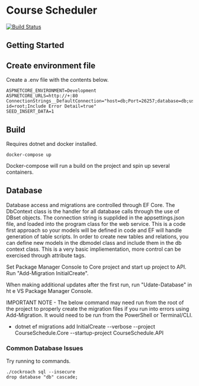 # Course Scheduler

[![Build Status](https://github.com/Sundy0828/CourseSchedule/actions/workflows/main.yml/badge.svg)](https://github.com/Sundy0828/CourseSchedule/actions/workflows/main.yml)

## Getting Started

## Create environment file

Create a .env file with the contents below.

```
ASPNETCORE_ENVIRONMENT=Development
ASPNETCORE_URLS=http://+:80
ConnectionStrings__DefaultConnection="host=db;Port=26257;database=db;user id=root;Include Error Detail=true"
SEED_INSERT_DATA=1
```

## Build

Requires dotnet and docker installed.

```shell
docker-compose up
```

Docker-compose will run a build on the project and spin up several containers.

## Database

Database access and migrations are controlled through EF Core. The DbContext class is the handler for all database calls through the use of DBset objects. The connection string is supplided in the appsettings.json file, and loaded into the program class for the web service. This is a code first approach so your models will be defined in code and EF will handle generation of table scripts. In order to create new tables and relations, you can define new models in the dbmodel class and include them in the db context class. This is a very basic impliementation, more control can be exercised through attribute tags.


Set Package Manager Console to Core project and start up project to API. Run "Add-Migration InitialCreate".

When making additional updates after the first run, run "Udate-Database" in ht e VS Package Manager Console.

IMPORTANT NOTE - The below command may need run from the root of the project to properly create the migration files if you run into errors using Add-Migration. It would need to be run from the PowerShell or Terminal/CLI.
* dotnet ef migrations add InitialCreate --verbose --project CourseSchedule.Core --startup-project CourseSchedule.API

### Common Database Issues

Try running to commands.

```
./cockroach sql --insecure
drop database "db" cascade;
```
